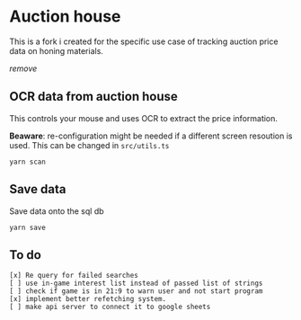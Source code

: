 # Auction house

This is a fork i created for the specific use case of tracking auction price data on honing materials.

*remove*


## OCR data from auction house
This controls your mouse and uses OCR to extract the price information. 

**Beaware**: re-configuration might be needed if a different screen resoution is used. This can be changed in `src/utils.ts`
```
yarn scan
```


## Save data
Save data onto the sql db
```
yarn save
```


## To do
    [x] Re query for failed searches
    [ ] use in-game interest list instead of passed list of strings
    [ ] check if game is in 21:9 to warn user and not start program  
    [x] implement better refetching system. 
    [ ] make api server to connect it to google sheets

